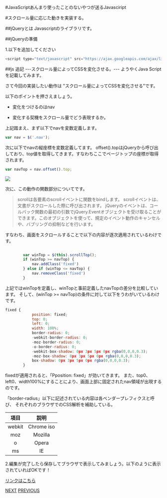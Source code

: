 #JavaScriptあんまり使ったことのないやつが送るJavasciript

#スクロール量に応じた動きを実装する。

##jQueryとは
Javascriptのライブラリです。

##jQueryの準備

1.以下を追加してください
```Javascript
<script type="text/javascript" src="https://ajax.googleapis.com/ajax/libs/jquery/1.7/jquery.min.js"></script>

```

##js 追記 ---スクロール量によってCSSを変化させる。---
ようやくJava Scriptを記載してみます。

さて今回の実装したい動作は "スクロール量によってCSSを変化させる"です。

以下のポイントを押さえましょう。

+ 変化をつけるのはnav

+ 変化する契機をスクロール量でどう表現するか。

上記踏まえ、まず以下でnavを変数定義します。

```javascript
var nav = $('.nav');
```
次に以下でnavの縦座標を変数定義してます。
offset().topはjQueryから呼び出しており、top値を取得してきます。すなわちここでページトップの座標が取得されます。


```Javascript
var navTop = nav.offset().top;
```


<img src="./img/offset.png">



次に、この動作の関数部分についてです。

>scrollは各要素のscrollイベントに関数をbindします。
>scrollイベントは、文書がスクロールした際に呼び出されます。
>jQueryのイベントは、コールバック関数の最初の引数でjQuery.Eventオブジェクトを受け取ることができます。このオブジェクトを使って、規定のイベント動作のキャンセルや、バブリングの抑制などを行います。

すなわち、画面をスクロールすることで以下の内容が逐次適用されているわけです。
```Javascript
		
		var winTop = $(this).scrollTop();
		if (winTop >= navTop) {
			nav.addClass('fixed')
		} else if (winTop <= navTop) {
			nav.removeClass('fixed')
		}
```
上記ではwinTopを定義し、winTopと事前定義したnavTopの差分を比較しています。
そして、(winTop >= navTop)の条件に対して以下をうわがいているわけです。


```Javascript
fixed {
			position: fixed;
			top: 0;
			left: 0;
			width: 100%;
			border-radius: 0;
			-webkit-border-radius: 0;
			-moz-border-radius: 0;
			-o-border-radius: 0;
			-webkit-box-shadow: 0px 3px 5px 0px rgba(0,0,0,0.3);
			-moz-box-shadow: 0px 3px 5px 0px rgba(0,0,0,0.3);
			box-shadow: 0px 3px 5px 0px rgba(0,0,0,0.3);
		}
```

fixedが適用されると、「Pposition: fixed」が効いてきます。
また、top0、left0、width100%にすることにより、画面上部に固定されたnav領域が出現するのです。
 
「border-radius」以下に記述されている内容は各ベンダープレフィクスと呼び、
それぞれのブラウザでのCSS解析を補助している。

| 項目  | 説明 |
| :---: |:---: |
| webkit | Chrome iso |
| moz | Mozilla  |
| o | Opera | 
| ms | IE | 


2.編集が完了したら保存してブラウザで表示してみましょう。以下のように表示されていればOKです！

[リンクはこちら](demo/demo-XX.html)



[NEXT](Javascript-12.html)
[PREVIOUS](Javascript-11.html)
